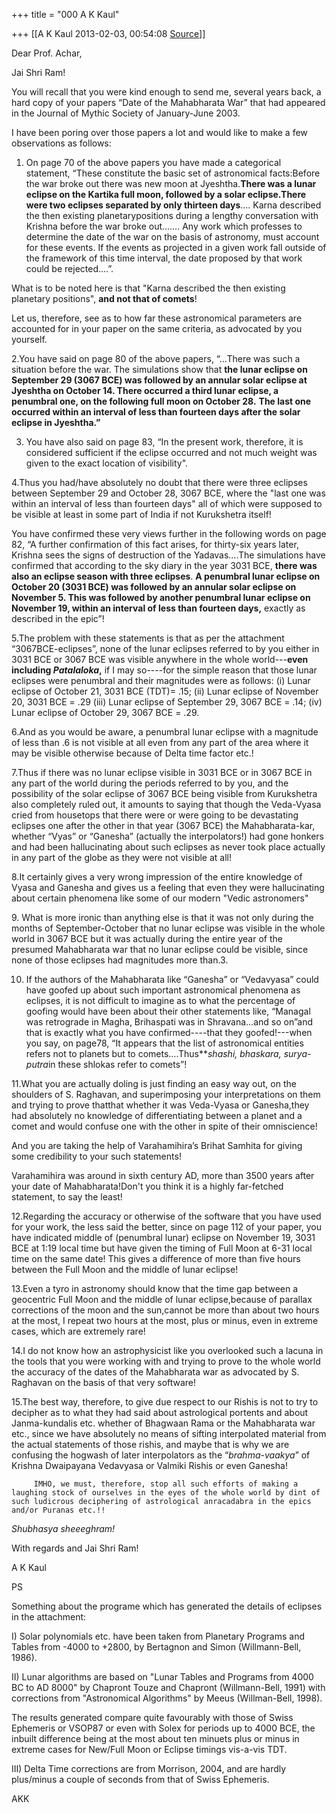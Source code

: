 +++
title = "000 A K Kaul"

+++
[[A K Kaul	2013-02-03, 00:54:08 [Source](https://groups.google.com/g/bvparishat/c/qALC4p2WQSM)]]



  

Dear Prof. Achar,

Jai Shri Ram!

You will recall that you were kind enough to send me, several years back, a hard copy of your papers “Date of the Mahabharata War” that had appeared in the Journal of Mythic Society of January-June 2003.

I have been poring over those papers a lot and would like to make a few observations as follows:

1. On page 70 of the above papers you have made a categorical statement, “These constitute the basic set of astronomical facts:Before the war broke out there was new moon at Jyeshtha.**There was a lunar eclipse on the Kartika full moon, followed by a solar eclipse.There were two eclipses separated by only thirteen days**…. Karna described the then existing planetarypositions during a lengthy conversation with Krishna before the war broke out……. Any work which professes to determine the date of the war on the basis of astronomy, must account for these events. If the events as projected in a given work fall outside of the framework of this time interval, the date proposed by that work could be rejected….”.

What is to be noted here is that "Karna described the then existing planetary positions", **and not that of comets**!

Let us, therefore, see as to how far these astronomical parameters are accounted for in your paper on the same criteria, as advocated by you yourself.

2.You have said on page 80 of the above papers, “…There was such a situation before the war. The simulations show that **the lunar eclipse on September 29 (3067 BCE) was followed by an annular solar eclipse at Jyeshtha on October 14. There occurred a third lunar eclipse, a penumbral one, on the following full moon on October 28.** **The last one occurred within an interval of less than fourteen days after the solar eclipse in Jyeshtha.”**

3. You have also said on page 83, “In the present work, therefore, it is considered sufficient if the eclipse occurred and not much weight was given to the exact location of visibility".

4.Thus you had/have absolutely no doubt that there were three eclipses between September 29 and October 28, 3067 BCE, where the "last one was within an interval of less than fourteen days" all of which were supposed to be visible at least in some part of India if not Kurukshetra itself! 

You have confirmed these very views further in the following words on page 82, “A further confirmation of this fact arises, for thirty-six years later, Krishna sees the signs of destruction of the Yadavas….The simulations have confirmed that according to the sky diary in the year 3031 BCE, **there was also an eclipse season with three eclipses**. **A penumbral lunar eclipse on October 20 (3031 BCE) was followed by an annular solar eclipse on November 5. This was followed by another penumbral lunar eclipse on November 19, within an interval of less than fourteen days,** exactly as described in the epic”!

5.The problem with these statements is that as per the attachment “3067BCE-eclipses”, none of the lunar eclipses referred to by you either in 3031 BCE or 3067 BCE was visible anywhere in the whole world---**even including *Patalaloka*,** if I may so----for the simple reason that those lunar eclipses were penumbral and their magnitudes were as follows: (i) Lunar eclipse of October 21, 3031 BCE (TDT)= .15; (ii) Lunar eclipse of November 20, 3031 BCE = .29 (iii) Lunar eclipse of September 29, 3067 BCE = .14; (iv) Lunar eclipse of October 29, 3067 BCE = .29.

6.And as you would be aware, a penumbral lunar eclipse with a magnitude of less than .6 is not visible at all even from any part of the area where it may be visible otherwise because of Delta time factor etc.!

7.Thus if there was no lunar eclipse visible in 3031 BCE or in 3067 BCE in any part of the world during the periods referred to by you, and the possibility of the solar eclipse of 3067 BCE being visible from Kurukshetra also completely ruled out, it amounts to saying that though the Veda-Vyasa cried from housetops that there were or were going to be devastating eclipses one after the other in that year (3067 BCE) the Mahabharata-kar, whether “Vyas” or “Ganesha” (actually the interpolators!) had gone honkers and had been hallucinating about such eclipses as never took place actually in any part of the globe as they were not visible at all!

8.It certainly gives a very wrong impression of the entire knowledge of Vyasa and Ganesha and gives us a feeling that even they were hallucinating about certain phenomena like some of our modern "Vedic astronomers"

9\. What is more ironic than anything else is that it was not only during the months of September-October that no lunar eclipse was visible in the whole world in 3067 BCE but it was actually during the entire year of the presumed Mahabharata war that no lunar eclipse could be visible, since none of those eclipses had magnitudes more than.3.

10. If the authors of the Mahabharata like “Ganesha” or “Vedavyasa” could have goofed up about such important astronomical phenomena as eclipses, it is not difficult to imagine as to what the percentage of goofing would have been about their other statements like, “Managal was retrograde in Magha, Brihaspati was in Shravana…and so on”and that is exactly what you have confirmed----that they goofed!---when you say, on page78, “It appears that the list of astronomical entities refers not to planets but to comets….Thus***shashi, bhaskara, surya-putra*in these shlokas refer to comets”! 

11.What you are actually doling is just finding an easy way out, on the shoulders of S. Raghavan, and superimposing your interpretations on them and trying to prove thatthat whether it was Veda-Vyasa or Ganesha,they had absolutely no knowledge of differentiating between a planet and a comet and would confuse one with the other in spite of their omniscience! 

And you are taking the help of Varahamihira’s Brihat Samhita for giving some credibility to your such statements!

Varahamihira was around in sixth century AD, more than 3500 years after your date of Mahabharata!Don't you think it is a highly far-fetched statement, to say the least!

12.Regarding the accuracy or otherwise of the software that you have used for your work, the less said the better, since on page 112 of your paper, you have indicated middle of (penumbral lunar) eclipse on November 19, 3031 BCE at 1:19 local time but have given the timing of Full Moon at 6-31 local time on the same date! This gives a difference of more than five hours between the Full Moon and the middle of lunar eclipse! 

13.Even a tyro in astronomy should know that the time gap between a geocentric Full Moon and the middle of lunar eclipse,because of parallax corrections of the moon and the sun,cannot be more than about two hours at the most, I repeat two hours at the most, plus or minus, even in extreme cases, which are extremely rare!

14.I do not know how an astrophysicist like you overlooked such a lacuna in the tools that you were working with and trying to prove to the whole world the accuracy of the dates of the Mahabharata war as advocated by S. Raghavan on the basis of that very software! 

15.The best way, therefore, to give due respect to our Rishis is not to try to decipher as to what they had said about astrological portents and about Janma-kundalis etc. whether of Bhagwaan Rama or the Mahabharata war etc., since we have absolutely no means of sifting interpolated material from the actual statements of those rishis, and maybe that is why we are confusing the hogwash of later interpolators as the “*brahma-vaakya*” of Krishna Dwaipayana Vedavyasa or Valmiki Rishis or even Ganesha!                            
                                   
                                   
                                   
         IMHO, we must, therefore, stop all such efforts of making a laughing stock of ourselves in the eyes of the whole world by dint of such ludicrous deciphering of astrological anracadabra in the epics and/or Puranas etc.!!

*Shubhasya sheeeghram!*

With regards and Jai Shri Ram!

A K Kaul

  

PS

Something about the programe which has generated the details of eclipses in the attachment:

I) Solar polynomials etc. have been taken from Planetary Programs and Tables from -4000 to +2800, by Bertagnon and Simon (Willmann-Bell, 1986).

II) Lunar algorithms are based on "Lunar Tables and Programs from 4000 BC to AD 8000" by Chapront Touze and Chapront (Willmann-Bell, 1991) with corrections from "Astronomical Algorithms" by Meeus (Willman-Bell, 1998).

The results generated compare quite favourably with those of Swiss Ephemeris or VSOP87 or even with Solex for periods up to 4000 BCE, the inbuilt difference being at the most about ten minuets plus or minus in extreme cases for New/Full Moon or Eclipse timings vis-a-vis TDT.

III\) Delta Time corrections are from Morrison, 2004, and are hardly plus/minus a couple of seconds from that of Swiss Ephemeris.

AKK

  





